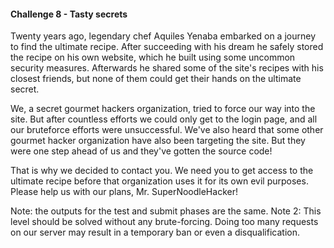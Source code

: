 #### Challenge 8 - Tasty secrets
Twenty years ago, legendary chef Aquiles Yenaba embarked on a journey to find the ultimate recipe. After succeeding with his dream he safely stored the recipe on his own website, which he built using some uncommon security measures. Afterwards he shared some of the site's recipes with his closest friends, but none of them could get their hands on the ultimate secret.

We, a secret gourmet hackers organization, tried to force our way into the site. But after countless efforts we could only get to the login page, and all our bruteforce efforts were unsuccessful. We've also heard that some other gourmet hacker organization have also been targeting the site. But they were one step ahead of us and they've gotten the source code!

That is why we decided to contact you. We need you to get access to the ultimate recipe before that organization uses it for its own evil purposes. Please help us with our plans, Mr. SuperNoodleHacker!

Note: the outputs for the test and submit phases are the same.
Note 2: This level should be solved without any brute-forcing. Doing too many requests on our server may result in a temporary ban or even a disqualification.